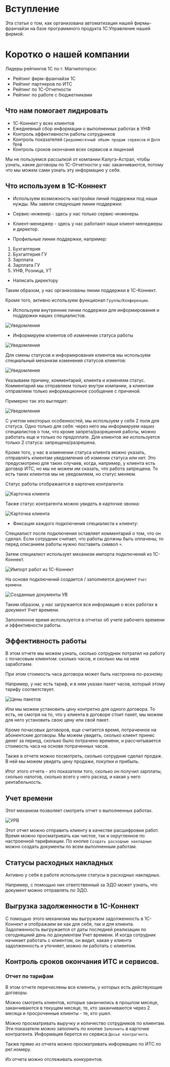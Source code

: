 # Вступление

Эта статья о том, как организована автоматизация нашей фирмы-франчайзи на базе программного продукта 1С:Управление нашей фирмой.

# Коротко о нашей компании

Лидеры рейтингов 1С по г. Магнитогорск:

* Рейтинг фирм-франчайзи 1С
* Рейтинг партнеров по ИТС
* Рейтинг по 1С-Отчетности
* Рейтинг по работе с бюджетниками

## Что нам помогает лидировать

* 1С-Коннект у всех клиентов
* Ежедневный сбор информации о выполненных работах в УНФ
* Контроль эффективности работы сотрудников
* Контроль показателей ``Среднемесячный объем продаж сервисов`` и ``Доля Проф``
* Контроль сроков окончания всех сервисов и лицензий

Мы не пользуемся рассылкой от компании Калуга-Астрал, чтобы узнать, какие договоры по 1С-Отчетности у нас заканчиваются, потому что мы можем сами узнать эту информацию у себя.

## Что используем в 1С-Коннект

* Используем возможность настройки линий поддержки под наши нужды. Мы завели следующие линии поддержки:

* Сервис-инженер - здесь у нас только сервис-инженеры.
* Клиент-менеджер - здесь у нас работают наши клиент-менеджеры и директор.
* Профильные линии поддержки, например:

1. Бухгалтерия 
2. Бухгалтерия ГУ
3. Зарплата
4. Зарплата ГУ
5. УНФ, Розница, УТ

* Написать директору

Таким образом, у нас организованы линии поддержки в 1С-Коннект.

Кроме того, активно используем функционал ``Группы/Конференции``.

* Используем внутренние линии поддержки для информирования и поддержки наших специалистов.

![Уведомления](../img/2023-03-25_22-52-36.png)

* Информируем клиентов об изменении статуса работы

![Уведомления](../img/2023-03-25_22-59-24.png)

Для смены статусов и информирования клиентов мы используем специальный механизм изменения статусов клиентов:

![Уведомления](../img/2023-03-25_23-02-44.png)

Указываем причину, комментарий, клиента и изменяем статус. 
Комментарий мы отправляем только внутри компании, а клиентам отправляем только информационное сообщение с причиной. 

Примерно так это выглядит:

![Уведомления](../img/2023-03-25_23-09-38.png)

С учетом некоторых особенностей, мы используем у себя 2 поля для статуса. Одно только для себя: через него мы информируем наших специалистов о том, что кроме запрета/разрешения работы, можно работать еще и только по предоплате. Для клиентов же используется только 2 статуса: запрещена/разрешена.

Кроме того, у нас в изменении статуса клиента можно указать, отправлять клиентам уведомления об измении статуса или нет. Это предусмотрено для таких случаев, когда, например, у клиента есть договор ИТС, но мы не можем им сказать, что работа запрещена. То есть таких клиентов мы не уведомляем, но статус меняем.

Статус работы отображается в карточке контрагента:

![Карточка клиента](../img/2023-03-26_00-18-31.png)

Также статус контрагента можно увидеть в карточке звонка:

![Карточка клиента](../img/2023-03-26_00-20-41.png)

* Фиксация каждого подключения специалиста к клиенту:

Специалист после подключения оставляет комментарий о том, что он сделал.
Если сотрудник считает, что работы должны быть оплачены, то перед описанием работы нужно поставить символ ``+``.

Затем специалист использует механизм импорта подключений из 1С-Коннект.

![Импорт работ из 1С-Коннект](../img/import-from-connect.png)

На основе подключений создается / заполняется документ ``Учет времени``.

![Созданные документы УВ](../img/work-time-document.png)

Таким образом, у нас загружается вся информация о всех работах в документ Учет времени.

Заполненное время используется в отчетах об учете рабочего времени и эффективности работы.

## Эффективность работы

В этом отчете мы можем узнать, сколько сотрудник потратил на работу с почасовым клиентом: сколько часов, и сколько мы на нем заработаем.

При этом стоимость часа договора может быть настроена по-разному.

Например, у нас есть тариф, и в нем указан пакет часов, который этому тарифу соответствует.

![Цены пакетов](../img/example-tarif.png)

Или мы можем установить цену контретно для одного договора.
То есть, не смотря на то, что у клиента в договоре стоит пакет, мы можем для него установить свою цену или свой пакет.

Кроме почасовых договоров, еще считается время, потраченное на абонентские договоры.
Мы можем увидеть, сколько клиент принес денег за период, сколько было потрачено времени, и рассчитывается стоимость часа на основе потраченных часов.

Также в отчете можно посмотреть, сколько сотрудник сделал продаж. В ней мы можем увидеть цену продажи, покупки и прибыль.

Итог этого отчета - это показатели того, сколько он получил зарплаты, сколько налогов, сколько всего у него расход, и какая у него рентабельность.

## Учет времени

Этот механизм позволяет смотреть отчет о выполненных работах.

![УРВ](../img/work-time-report.png)

Этот отчет можно отправить клиенту в качестве расшифровки работ.
Время можно просматривать как чистое, так и округленное по настроенной тарификации.
По кнопке ``Создать расходные накладные`` можно создать документы по всем выполненным работам.

## Статусы расходных накладных

Активно у себя в работе используем статусы в расходных накладных.

Например, с помощью них ответственный за ЭДО может узнать, что документ можно отправлять по ЭДО.

## Выгрузка задолженности в 1С-Коннект

С помощью этого механизма мы выгружаем задолженность в 1С-Коннект и отображаем ее как для себя, так и для клиента.
Задолженность выгружается от даты последней реализации по сегодняшний день по документам Учет времени.
И когда сотрудник начинает работать с клиентом, он видит, какая у клиента задолженность и уточняет, можно ли работать с клиентом.

## Контроль сроков окончания ИТС и сервисов.

### Отчет по тарифам

В этом отчете перечислены все клиенты, у которых есть действующие договоры.

Можно смотреть клиентов, которые заканчились в прошлом месяце, заканчиваются в текущем месяце, те, кто заканчиваются через 2 месяца и просроченные клиенты - те, кто ушел.

Можно просматривать выручку и количество сотрудников по клиентам. Эти показатели можно заполнить по кнопке ``Заполнить`` в карточке контрагента. Информация берется из сервиса ``Досье контрагента``.

Также прямо из отчета можно просматривать информацию по ИТС по рег.номеру. 

Из отчета можно отслеживать конкурентов.

